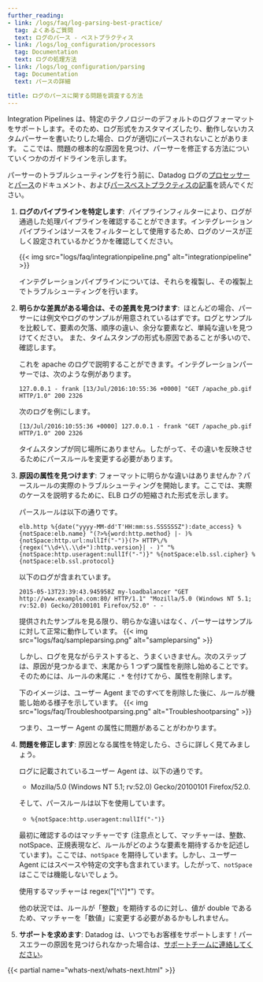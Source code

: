 ```yaml
---
further_reading:
- link: /logs/faq/log-parsing-best-practice/
  tag: よくあるご質問
  text: ログのパース - ベストプラクティス
- link: /logs/log_configuration/processors
  tag: Documentation
  text: ログの処理方法
- link: /logs/log_configuration/parsing
  tag: Documentation
  text: パースの詳細

title: ログのパースに関する問題を調査する方法
---
```


Integration Pipelines は、特定のテクノロジーのデフォルトのログフォーマットをサポートします。そのため、ログ形式をカスタマイズしたり、動作しないカスタムパーサーを書いたりした場合、ログが適切にパースされないことがあります。
ここでは、問題の根本的な原因を見つけ、パーサーを修正する方法についていくつかのガイドラインを示します。

パーサーのトラブルシューティングを行う前に、Datadog ログの[プロセッサー][1]と[パース][2]のドキュメント、および[パースベストプラクティスの記事][3]を読んでください。

1. **ログのパイプラインを特定します**:
    パイプラインフィルターにより、ログが通過した処理パイプラインを確認することができます。インテグレーションパイプラインはソースをフィルターとして使用するため、ログのソースが正しく設定されているかどうかを確認してください。

    {{< img src="logs/faq/integrationpipeline.png" alt="integrationpipeline" >}}

   インテグレーションパイプラインについては、それらを複製し、その複製上でトラブルシューティングを行います。

2. **明らかな差異がある場合は、その差異を見つけます**:
    ほとんどの場合、パーサーには例文やログのサンプルが用意されているはずです。ログとサンプルを比較して、要素の欠落、順序の違い、余分な要素など、単純な違いを見つけてください。
   また、タイムスタンプの形式も原因であることが多いので、確認します。

   これを apache のログで説明することができます。インテグレーションパーサーでは、次のような例があります。
    ```
    127.0.0.1 - frank [13/Jul/2016:10:55:36 +0000] "GET /apache_pb.gif HTTP/1.0" 200 2326
    ```

   次のログを例にします。
    ```
    [13/Jul/2016:10:55:36 +0000] 127.0.0.1 - frank "GET /apache_pb.gif HTTP/1.0" 200 2326
    ```

   タイムスタンプが同じ場所にありません。したがって、その違いを反映させるためにパースルールを変更する必要があります。

3. **原因の属性を見つけます**:
   フォーマットに明らかな違いはありませんか？パースルールの実際のトラブルシューティングを開始します。ここでは、実際のケースを説明するために、ELB ログの短縮された形式を示します。

    パースルールは以下の通りです。
    ```
    elb.http %{date("yyyy-MM-dd'T'HH:mm:ss.SSSSSSZ"):date_access} %{notSpace:elb.name} "(?>%{word:http.method} |- )%{notSpace:http.url:nullIf("-")}(?> HTTP\/%{regex("\\d+\\.\\d+"):http.version}| - )" "%{notSpace:http.useragent:nullIf("-")}" %{notSpace:elb.ssl.cipher} %{notSpace:elb.ssl.protocol}
    ```

   以下のログが含まれています。
    ```
    2015-05-13T23:39:43.945958Z my-loadbalancer "GET http://www.example.com:80/ HTTP/1.1" "Mozilla/5.0 (Windows NT 5.1; rv:52.0) Gecko/20100101 Firefox/52.0" - -
    ```

   提供されたサンプルを見る限り、明らかな違いはなく、パーサーはサンプルに対して正常に動作しています。
    {{< img src="logs/faq/sampleparsing.png" alt="sampleparsing" >}}

   しかし、ログを見ながらテストすると、うまくいきません。次のステップは、原因が見つかるまで、末尾から 1 つずつ属性を削除し始めることです。そのためには、ルールの末尾に `.*` を付けてから、属性を削除します。

   下のイメージは、ユーザー Agent までのすべてを削除した後に、ルールが機能し始める様子を示しています。
    {{< img src="logs/faq/Troubleshootparsing.png" alt="Troubleshootparsing" >}}

   つまり、ユーザー Agent の属性に問題があることがわかります。

4. **問題を修正します**:
   原因となる属性を特定したら、さらに詳しく見てみましょう。

    ログに記載されているユーザー Agent は、以下の通りです。

    * Mozilla/5.0 (Windows NT 5.1; rv:52.0) Gecko/20100101 Firefox/52.0.

    そして、パースルールは以下を使用しています。

    * `%{notSpace:http.useragent:nullIf("-")}`

    最初に確認するのはマッチャーです (注意点として、マッチャーは、整数、notSpace、正規表現など、ルールがどのような要素を期待するかを記述しています)。ここでは、`notSpace` を期待しています。しかし、ユーザー Agent にはスペースや特定の文字も含まれています。したがって、`notSpace` はここでは機能しないでしょう。

    使用するマッチャーは regex("[^\\\"]*") です。

    他の状況では、ルールが「整数」を期待するのに対し、値が double であるため、マッチャーを「数値」に変更する必要があるかもしれません。

5. **サポートを求めます**:
   Datadog は、いつでもお客様をサポートします！パースエラーの原因を見つけられなかった場合は、[サポートチームに連絡してください][4]。

{{< partial name="whats-next/whats-next.html" >}}

[1]: /ja/logs/log_configuration/processors
[2]: /ja/logs/log_configuration/parsing
[3]: /ja/logs/faq/log-parsing-best-practice/
[4]: /ja/help/
